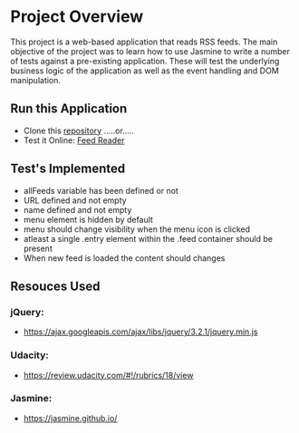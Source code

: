 # Project Overview

This project is a web-based application that reads RSS feeds. The main objective of the project was to learn how to use Jasmine to write a number of tests against a pre-existing application. These will test the underlying business logic of the application as well as the event handling and DOM manipulation.

## Run this Application

* Clone this [repository](https://github.com/Tejasturbou/Feed-reader-testing) .....or.....
* Test it Online: [Feed Reader](https://tejasturbou.github.io/Feed-reader-testing/)

## Test's Implemented

* allFeeds variable has been defined or not
* URL defined and not empty
* name defined and not empty
* menu element is hidden by default
* menu should change visibility when the menu icon is clicked
* atleast a single .entry element within the .feed container should be present
* When new feed is loaded the content should changes

## Resouces Used

### jQuery:

* https://ajax.googleapis.com/ajax/libs/jquery/3.2.1/jquery.min.js

### Udacity:

* https://review.udacity.com/#!/rubrics/18/view

### Jasmine:

* https://jasmine.github.io/